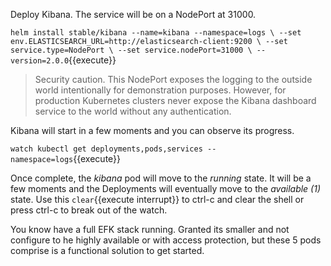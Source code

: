 Deploy Kibana. The service will be on a NodePort at 31000.

`helm install stable/kibana --name=kibana --namespace=logs \
--set env.ELASTICSEARCH_URL=http://elasticsearch-client:9200 \
--set service.type=NodePort \
--set service.nodePort=31000 \
--version=2.0.0`{{execute}}


> Security caution. This NodePort exposes the logging to the outside world intentionally for demonstration purposes. However, for production Kubernetes clusters never expose the Kibana dashboard service to the world without any authentication.

Kibana will start in a few moments and you can observe its progress.

`watch kubectl get deployments,pods,services --namespace=logs`{{execute}}

Once complete, the _kibana_ pod will move to the _running_ state. It will be a few moments and the Deployments will eventually move to the _available (1)_ state. Use this ```clear```{{execute interrupt}} to ctrl-c and clear the shell or press ctrl-c to break out of the watch.

You know have a full EFK stack running. Granted its smaller and not configure to he highly available or with access protection, but these 5 pods comprise is a functional solution to get started.
